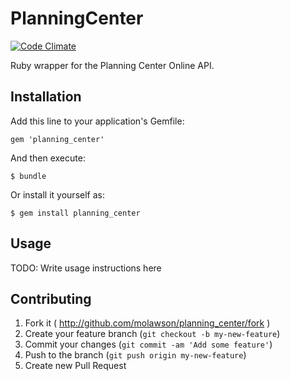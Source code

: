# PlanningCenter

[![Code Climate](http://img.shields.io/codeclimate/github/molawson/planning_center.svg)](https://codeclimate.com/github/molawson/planning_center)

Ruby wrapper for the Planning Center Online API.

## Installation

Add this line to your application's Gemfile:

    gem 'planning_center'

And then execute:

    $ bundle

Or install it yourself as:

    $ gem install planning_center

## Usage

TODO: Write usage instructions here

## Contributing

1. Fork it ( http://github.com/molawson/planning_center/fork )
2. Create your feature branch (`git checkout -b my-new-feature`)
3. Commit your changes (`git commit -am 'Add some feature'`)
4. Push to the branch (`git push origin my-new-feature`)
5. Create new Pull Request

